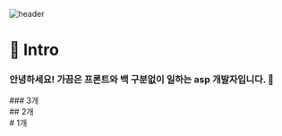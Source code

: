 <!--### Hi there 👋-->

![header](https://capsule-render.vercel.app/api?type=slice&color=auto&height=200&text=Welcome&fontAlign=70&rotate=13&fontAlignY=25&desc=I%20am%20dodlfhd1%20&descAlign=70.&descAlignY=44)

<div align=left>
  <h1>🙌 Intro </h1>
</div>
<div>
  <h3>안녕하세요! 가끔은 프론트와 백 구분없이 일하는 asp 개발자입니다. 💚</h3>
</div>
<div>
  ### 3개
</div>
<div>
  ## 2개
</div>
<div>
  # 1개
</div>

<!--
**dodlfhd1/dodlfhd1** is a ✨ _special_ ✨ repository because its `README.md` (this file) appears on your GitHub profile.

Here are some ideas to get you started:

- 🔭 I’m currently working on ...
- 🌱 I’m currently learning ...
- 👯 I’m looking to collaborate on ...
- 🤔 I’m looking for help with ...
- 💬 Ask me about ...
- 📫 How to reach me: ...
- 😄 Pronouns: ...
- ⚡ Fun fact: ...
-->
